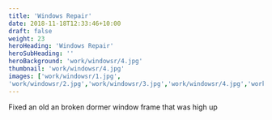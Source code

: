 ```yaml
---
title: 'Windows Repair'
date: 2018-11-18T12:33:46+10:00
draft: false
weight: 23
heroHeading: 'Windows Repair'
heroSubHeading: ''
heroBackground: 'work/windowsr/4.jpg'
thumbnail: 'work/windowsr/4.jpg'
images: ['work/windowsr/1.jpg', 
'work/windowsr/2.jpg','work/windowsr/3.jpg','work/windowsr/4.jpg','work/windowsr/5.jpg','work/windowsr/6.jpg']
---
```


Fixed an old an broken dormer window frame that was high up                                         
